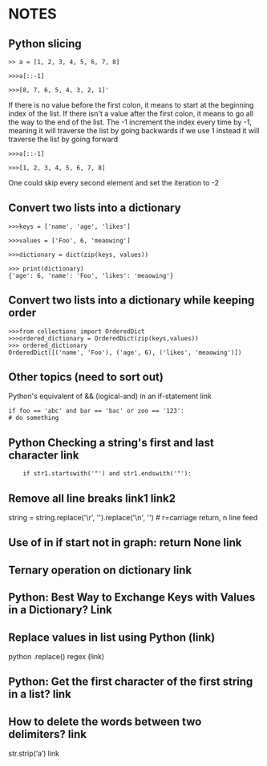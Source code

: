 # NOTES
## Python slicing
`>> a = [1, 2, 3, 4, 5, 6, 7, 8]`

`>>>a[::-1]`

`>>>[8, 7, 6, 5, 4, 3, 2, 1]'`

If there is no value before the first colon, it means to start at the beginning index of the list. If there isn't a value after the first colon, it means to go all the way to the end of the list.
The -1 increment the index every time by -1, meaning it will traverse the list by going backwards
if we use 1 instead it will traverse the list by going forward

`>>>a[::-1]`

`>>>[1, 2, 3, 4, 5, 6, 7, 8]`

One could skip every second element and set the iteration to -2

## Convert two lists into a dictionary
```
>>>keys = ['name', 'age', 'likes']

>>>values = ['Foo', 6, 'meaowing']

>>>dictionary = dict(zip(keys, values))

>>> print(dictionary)
{'age': 6, 'name': 'Foo', 'likes': 'meaowing'}
```
## Convert two lists into a dictionary while keeping order
```
>>>from collections import OrderedDict
>>>ordered_dictionary = OrderedDict(zip(keys,values))
>>> ordered_dictionary
OrderedDict([('name', 'Foo'), ('age', 6), ('likes', 'meaowing')])
```
## Other topics (need to sort out)
Python's equivalent of && (logical-and) in an if-statement link

```
if foo == 'abc' and bar == 'bac' or zoo == '123':
# do something
```
## Python Checking a string's first and last character link
		if str1.startswith('"') and str1.endswith('"'):
## Remove all line breaks link1 link2
string = string.replace('\r', '').replace('\n', '') # r=carriage return, n line feed
## Use of in if start not in graph: return None link
## Ternary operation on dictionary link
## Python: Best Way to Exchange Keys with Values in a Dictionary? Link
## Replace values in list using Python (link)
python .replace() regex (link)
## Python: Get the first character of the first string in a list? link
## How to delete the words between two delimiters? link
 str.strip(‘a’) link